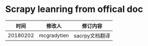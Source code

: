 # Scrapy leanring from offical doc

| 时间 | 修改人 | 修订内容 |
| ---- | ---- | ---|
| 20180202 | mcgradytien | sacrpy文档翻译

